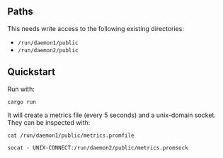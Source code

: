 ## Paths

This needs write access to the following existing directories:
 * `/run/daemon1/public`
 * `/run/daemon2/public`

## Quickstart

Run with:

```
cargo run
```

It will create a metrics file (every 5 seconds) and a unix-domain socket. They can be inspected with:

```
cat /run/daemon1/public/metrics.promfile

socat - UNIX-CONNECT:/run/daemon2/public/metrics.promsock
```
